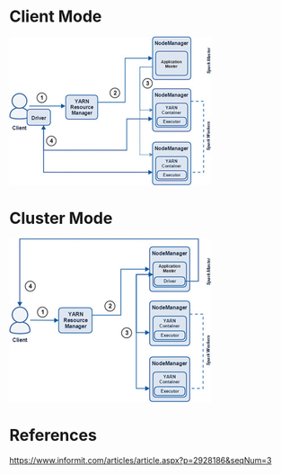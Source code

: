 # Client Mode
![](https://github.com/khatwaniNikhil/SparkLearning/blob/main/images/client_mode.jpg)

# Cluster Mode
![Cluster Mode](https://github.com/khatwaniNikhil/SparkLearning/blob/main/images/cluster_mode.jpg)

# References
https://www.informit.com/articles/article.aspx?p=2928186&seqNum=3

